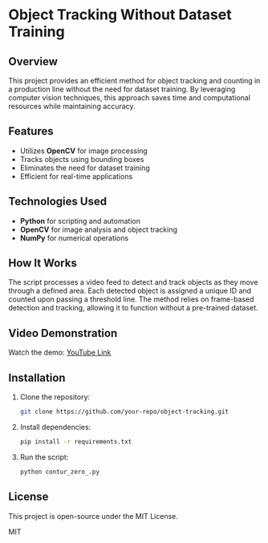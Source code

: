# Object Tracking Without Dataset Training

## Overview

This project provides an efficient method for object tracking and counting in a production line without the need for dataset training. By leveraging computer vision techniques, this approach saves time and computational resources while maintaining accuracy.

## Features

- Utilizes **OpenCV** for image processing
- Tracks objects using bounding boxes
- Eliminates the need for dataset training
- Efficient for real-time applications

## Technologies Used

- **Python** for scripting and automation
- **OpenCV** for image analysis and object tracking
- **NumPy** for numerical operations

## How It Works

The script processes a video feed to detect and track objects as they move through a defined area. Each detected object is assigned a unique ID and counted upon passing a threshold line. The method relies on frame-based detection and tracking, allowing it to function without a pre-trained dataset.

## Video Demonstration

Watch the demo: [YouTube Link](https://youtu.be/FIpdoaEOKW4)

## Installation

1. Clone the repository:
   ```sh
   git clone https://github.com/your-repo/object-tracking.git
   ```
2. Install dependencies:
   ```sh
   pip install -r requirements.txt
   ```
3. Run the script:
   ```sh
   python contur_zero_.py
   ```

## License

This project is open-source under the MIT License.

MIT
